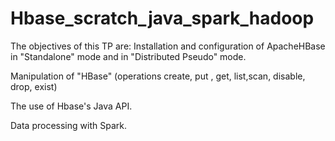 # Hbase_scratch_java_spark_hadoop
The objectives of this TP are:
 Installation and configuration of ApacheHBase in "Standalone" mode and in "Distributed Pseudo" mode.

 Manipulation of "HBase" (operations create, put , get, list,scan, disable, drop, exist)

 The use of Hbase's Java API.

 Data processing with Spark.
